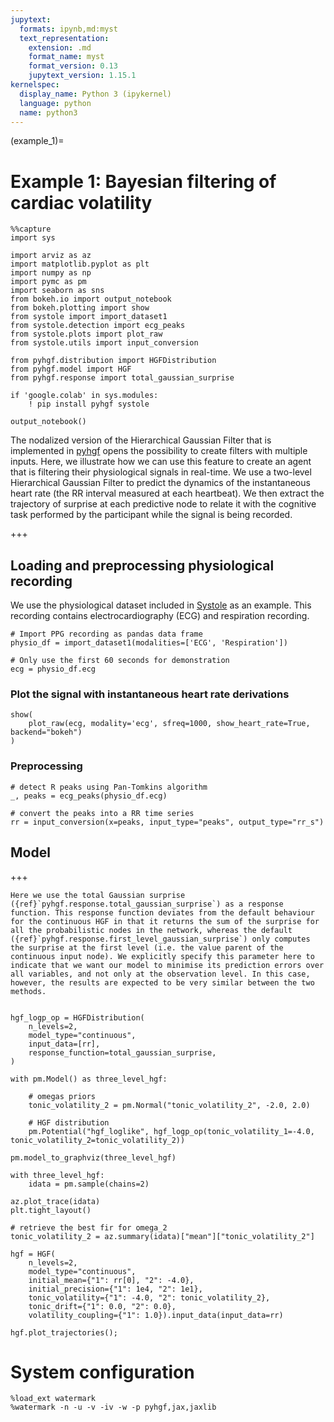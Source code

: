 ```yaml
---
jupytext:
  formats: ipynb,md:myst
  text_representation:
    extension: .md
    format_name: myst
    format_version: 0.13
    jupytext_version: 1.15.1
kernelspec:
  display_name: Python 3 (ipykernel)
  language: python
  name: python3
---
```


(example_1)=
# Example 1: Bayesian filtering of cardiac volatility

```{code-cell} ipython3
%%capture
import sys

import arviz as az
import matplotlib.pyplot as plt
import numpy as np
import pymc as pm
import seaborn as sns
from bokeh.io import output_notebook
from bokeh.plotting import show
from systole import import_dataset1
from systole.detection import ecg_peaks
from systole.plots import plot_raw
from systole.utils import input_conversion

from pyhgf.distribution import HGFDistribution
from pyhgf.model import HGF
from pyhgf.response import total_gaussian_surprise

if 'google.colab' in sys.modules:
    ! pip install pyhgf systole
```

```{code-cell} ipython3
output_notebook()
```

The nodalized version of the Hierarchical Gaussian Filter that is implemented in [pyhgf](https://github.com/ilabcode/pyhgf) opens the possibility to create filters with multiple inputs. Here, we illustrate how we can use this feature to create an agent that is filtering their physiological signals in real-time. We use a two-level Hierarchical Gaussian Filter to predict the dynamics of the instantaneous heart rate (the RR interval measured at each heartbeat). We then extract the trajectory of surprise at each predictive node to relate it with the cognitive task performed by the participant while the signal is being recorded.

+++

## Loading and preprocessing physiological recording
We use the physiological dataset included in [Systole](https://embodied-computation-group.github.io/systole/index.html) as an example. This recording contains electrocardiography (ECG) and respiration recording.

```{code-cell} ipython3
# Import PPG recording as pandas data frame
physio_df = import_dataset1(modalities=['ECG', 'Respiration'])

# Only use the first 60 seconds for demonstration
ecg = physio_df.ecg
```

### Plot the signal with instantaneous heart rate derivations

```{code-cell} ipython3
show(
    plot_raw(ecg, modality='ecg', sfreq=1000, show_heart_rate=True, backend="bokeh")
)
```

### Preprocessing

```{code-cell} ipython3
# detect R peaks using Pan-Tomkins algorithm
_, peaks = ecg_peaks(physio_df.ecg)

# convert the peaks into a RR time series
rr = input_conversion(x=peaks, input_type="peaks", output_type="rr_s")
```

## Model

+++

```{note}
Here we use the total Gaussian surprise ({ref}`pyhgf.response.total_gaussian_surprise`) as a response function. This response function deviates from the default behaviour for the continuous HGF in that it returns the sum of the surprise for all the probabilistic nodes in the network, whereas the default ({ref}`pyhgf.response.first_level_gaussian_surprise`) only computes the surprise at the first level (i.e. the value parent of the continuous input node). We explicitly specify this parameter here to indicate that we want our model to minimise its prediction errors over all variables, and not only at the observation level. In this case, however, the results are expected to be very similar between the two methods.
```

```{code-cell} ipython3

```

```{code-cell} ipython3
hgf_logp_op = HGFDistribution(
    n_levels=2,
    model_type="continuous",
    input_data=[rr],
    response_function=total_gaussian_surprise,
)
```

```{code-cell} ipython3
with pm.Model() as three_level_hgf:

    # omegas priors
    tonic_volatility_2 = pm.Normal("tonic_volatility_2", -2.0, 2.0)

    # HGF distribution
    pm.Potential("hgf_loglike", hgf_logp_op(tonic_volatility_1=-4.0, tonic_volatility_2=tonic_volatility_2))
```

```{code-cell} ipython3
pm.model_to_graphviz(three_level_hgf)
```

```{code-cell} ipython3
with three_level_hgf:
    idata = pm.sample(chains=2)
```

```{code-cell} ipython3
az.plot_trace(idata)
plt.tight_layout()
```

```{code-cell} ipython3
# retrieve the best fir for omega_2
tonic_volatility_2 = az.summary(idata)["mean"]["tonic_volatility_2"]
```

```{code-cell} ipython3
hgf = HGF(
    n_levels=2,
    model_type="continuous",
    initial_mean={"1": rr[0], "2": -4.0},
    initial_precision={"1": 1e4, "2": 1e1},
    tonic_volatility={"1": -4.0, "2": tonic_volatility_2},
    tonic_drift={"1": 0.0, "2": 0.0},
    volatility_coupling={"1": 1.0}).input_data(input_data=rr)
```

```{code-cell} ipython3
hgf.plot_trajectories();
```

# System configuration

```{code-cell} ipython3
%load_ext watermark
%watermark -n -u -v -iv -w -p pyhgf,jax,jaxlib
```

```{code-cell} ipython3

```
